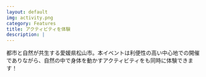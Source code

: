 ```yaml
---
layout: default
img: activity.png
category: Features
title: アクティビティを体験
description: |
---
```

都市と自然が共生する愛媛県松山市。本イベントは利便性の高い中心地での開催でありながら、自然の中で身体を動かすアクティビティをも同時に体験できます！


